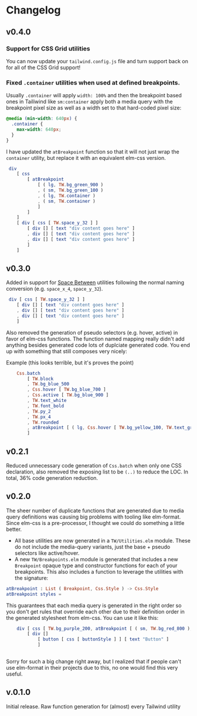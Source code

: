 # Changelog

## v0.4.0

### Support for CSS Grid utilities
You can now update your `tailwind.config.js` file and turn support back on for all of the CSS Grid support!


### Fixed `.container` utilities when used at defined breakpoints. 

Usually `.container` will apply `width: 100%` and then the breakpoint based ones in Tailiwind like `sm:container`  apply both a media query with the breakpoint pixel size as well as a width set to that hard-coded pixel size:
```css
@media (min-width: 640px) {
  .container {
    max-width: 640px;
  }
}
```

I have updated the `atBreakpoint` function so that it will not just wrap the `container` utility, but replace it with an equivalent elm-css version.

```elm
 div
    [ css
        [ atBreakpoint
            [ ( lg, TW.bg_green_900 )
            , ( sm, TW.bg_green_100 )
            , ( lg, TW.container )
            , ( sm, TW.container )
            ]
        ]
    ]
    [ div [ css [ TW.space_y_32 ] ]
        [ div [] [ text "div content goes here" ]
        , div [] [ text "div content goes here" ]
        , div [] [ text "div content goes here" ]
        ]
    ]

```


## v0.3.0
Added in support for [Space Between](https://tailwindcss.com/docs/space/#app) utilities following the normal naming conversion (e.g. `space_x_4`, `space_y_32`).

```elm
 div [ css [ TW.space_y_32 ] ]
    [ div [] [ text "div content goes here" ]
    , div [] [ text "div content goes here" ]
    , div [] [ text "div content goes here" ]
    ]

```

Also removed the generation of pseudo selectors (e.g. hover, active) in favor of elm-css functions. The function named mapping really didn't add anything besides generated code lots of duplciate generated code. You end up with something that still composes very nicely:

Example (this looks terrible, but it's proves the point)
```elm
    Css.batch
        [ TW.block
        , TW.bg_blue_500
        , Css.hover [ TW.bg_blue_700 ]
        , Css.active [ TW.bg_blue_900 ]
        , TW.text_white
        , TW.font_bold
        , TW.py_2
        , TW.px_4
        , TW.rounded
        , atBreakpoint [ ( lg, Css.hover [ TW.bg_yellow_100, TW.text_gray_900 ] ) ]
        ]
```
## v0.2.1 
Reduced unnecessary code generation of `Css.batch` when only one CSS declaration, also removed the exposing list to be `(..)` to reduce the LOC. In total, 36% code generation reduction.

## v0.2.0
The sheer number of duplicate functions that are generated due to media query definitions was causing big problems with tooling like elm-format. Since elm-css is a pre-processor, I thought we could do something a little better.

* All base utilities are now generated in a `TW/Utilities.elm` module. These do not include the media-query variants, just the base + pseudo selectors like active/hover.
* A new `TW/Breakpoints.elm` module is generated that includes a new `Breakpoint` opaque type and constructor functions for each of your breakpoints. This also includes a function to leverage the utilities with the signature:

```elm
atBreakpoint : List ( Breakpoint, Css.Style ) -> Css.Style
atBreakpoint styles =
```

This guarantees that each media query is generated in the right order so you don't get rules that override each other due to their definition order in the generated stylesheet from elm-css. You can use it like this:

```elm
    div [ css [ TW.bg_purple_200, atBreakpoint [ ( sm, TW.bg_red_800 ), ( lg, TW.bg_green_200 ) ] ] ]
        [ div []
            [ button [ css [ buttonStyle ] ] [ text "Button" ]
            ]
        
```

Sorry for such a big change right away, but I realized that if people can't use elm-format in their projects due to this, no one would find this very useful.

## v.0.1.0
Initial release. Raw function generation for (almost) every Tailwind utility